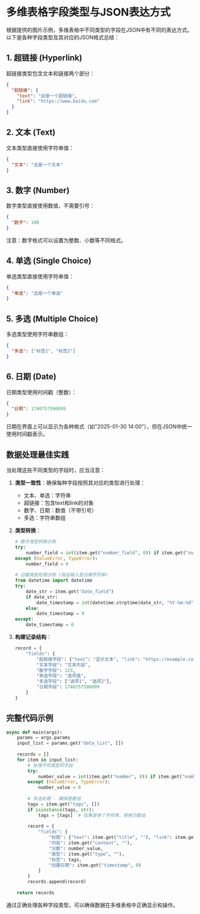 # 多维表格字段类型与JSON表达方式

根据提供的图片示例，多维表格中不同类型的字段在JSON中有不同的表达方式。以下是各种字段类型及其对应的JSON格式总结：

## 1. 超链接 (Hyperlink)

超链接类型包含文本和链接两个部分：

```json
{
  "超链接": {
    "text": "这是一个超链接",
    "link": "https://www.baidu.com"
  }
}
```

## 2. 文本 (Text)

文本类型直接使用字符串值：

```json
{
  "文本": "这是一个文本"
}
```

## 3. 数字 (Number)

数字类型直接使用数值，不需要引号：

```json
{
  "数字": 100
}
```

注意：数字格式可以设置为整数、小数等不同格式。

## 4. 单选 (Single Choice)

单选类型直接使用字符串值：

```json
{
  "单选": "这是一个单选"
}
```

## 5. 多选 (Multiple Choice)

多选类型使用字符串数组：

```json
{
  "多选": ["标签1", "标签2"]
}
```

## 6. 日期 (Date)

日期类型使用时间戳（整数）：

```json
{
  "日期": 1740757596099
}
```

日期在界面上可以显示为各种格式（如"2025-01-30 14:00"），但在JSON中统一使用时间戳表示。

## 数据处理最佳实践

当处理这些不同类型的字段时，应当注意：

1. **类型一致性**：确保每种字段按照其对应的类型进行处理：
   - 文本、单选：字符串
   - 超链接：包含text和link的对象
   - 数字、日期：数值（不带引号）
   - 多选：字符串数组

2. **类型转换**：
   ```python
   # 数字类型转换示例
   try:
       number_field = int(item.get("number_field", 0)) if item.get("number_field") else 0
   except (ValueError, TypeError):
       number_field = 0
       
   # 日期类型处理示例 (假设输入是日期字符串)
   from datetime import datetime
   try:
       date_str = item.get("date_field")
       if date_str:
           date_timestamp = int(datetime.strptime(date_str, "%Y-%m-%d").timestamp() * 1000)
       else:
           date_timestamp = 0
   except:
       date_timestamp = 0
   ```

3. **构建记录结构**：
   ```python
   record = {
       "fields": {
           "超链接字段": {"text": "显示文本", "link": "https://example.com"},
           "文本字段": "文本内容",
           "数字字段": 123,
           "单选字段": "选项值",
           "多选字段": ["选项1", "选项2"],
           "日期字段": 1740757596099
       }
   }
   ```

## 完整代码示例

```python
async def main(args):
    params = args.params
    input_list = params.get("data_list", [])
    
    records = []
    for item in input_list:
        # 处理不同类型的字段
        try:
            number_value = int(item.get("number", 0)) if item.get("number") else 0
        except (ValueError, TypeError):
            number_value = 0
            
        # 多选处理 - 确保是数组
        tags = item.get("tags", [])
        if isinstance(tags, str):
            tags = [tags]  # 如果是单个字符串，转换为数组
            
        record = {
            "fields": {
                "标题": {"text": item.get("title", ""), "link": item.get("url", "")},
                "内容": item.get("content", ""),
                "分数": number_value,
                "类型": item.get("type", ""),
                "标签": tags,
                "创建日期": item.get("timestamp", 0)
            }
        }
        records.append(record)
    
    return records
```

通过正确处理各种字段类型，可以确保数据在多维表格中正确显示和操作。